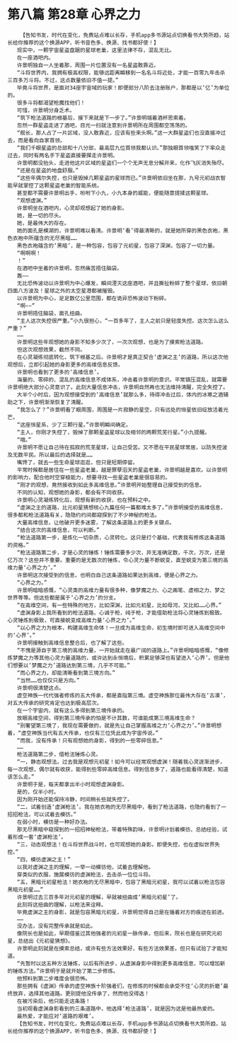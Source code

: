 # 第八篇 第28章 心界之力
        【告知书友，时代在变化，免费站点难以长存，手机app多书源站点切换看书大势所趋，站长给你推荐的这个换源APP，听书音色多、换源、找书都好使！】
       现实中，一颗宇宙星盗盘踞的星球老巢，这里法律不存，混乱无比。
       在一座酒吧内。
       许景明独自一人坐着那，周围一片位置没有一名星盗敢靠近。
       “斗将世界内，我拥有极高权限，能够远距离瞬移到一名名斗将近处，才能一百零九年击杀三百多万斗将。不过，这点数量依旧不值一提。”
       毕竟斗将世界，是面对34座宇宙域的玩家！即便部分八阶去注册账户，那都是以‘亿’为单位的。
       很多斗将都渴望枪魔找他们！
       可惜，许景明分身乏术。
       “筑下枪法道路的根基后，接下来就是下一步了。”许景明端着酒杯思索着。
       忽然一群星盗走进了酒吧，目光一扫就注意到许景明所在周围都空荡荡的。
       “舰长，那人占了一片区域，没人敢靠近，应该有些来头啊。”这一大群星盗们也没直接冲过去，而是看向自家首领。
       “我们千眼星盗的总部和十八分部，最高层九位首领我都认识。”那独眼首领嗤笑了下率众走过去，同时有两名手下星盗直接要撵走许景明。
       许景明都没抬头，走进他这片区域的星盗们一个个无声无息分解开来，化作飞灰消失殆尽。
       “还是在星盗的地盘舒服。”
       “这些年偶尔失控，也只是毁掉几颗星盗的星球而已。”许景明依旧坐在那，九号元初战衣智能早就掌控了这颗星盗老巢的智能系统。
       甚至都不需要许景明出手，吩咐下小九，小九本身的威能，便能随意搓揉这颗星球。
       “观想虚渊。”
       许景明坐在酒吧内，心灵却观想起了她的身影。
       她，是一切的尽头。
       她，是最伟大的存在。
       她的面孔是模湖的，许景明难以看清。许景明‘看’得最清晰的，就是她所穿的黑色衣袍，黑色衣袍中所蕴含的无尽黑暗……
       黑色衣袍蕴含的‘黑暗’，是一种包容，包容了元初星，包容了深渊，包容了一切力量。
       “啊啊啊！
       ！”
       在酒吧中坐着的许景明，忽然痛苦捂住脑袋。
       轰——
       无比恐怖波动以许景明为中心爆发，瞬间湮灭这座酒吧，并且撕扯粉碎了整个星球，依旧朝四面八方波及！星球之外的太空星港都被摧毁。
       以许景明为中心，足足数亿公里范围，都在诡异恐怖波动下粉碎。
       “啊~~”
       许景明捂住脑袋，面孔扭曲。
       “主人这次失控很严重。”小九很担心，“一百多年了，主人之前只是轻度失控。这次怎么这么严重？”
       ……
       许景明这些年观想她的身影不知多少次了，一次次观想，也是为了摸索枪法道路。
       但这次观想效果，截然不同。
       在心灵凝练彻底转化，筑下根基之后。许景明才是真正契合‘虚渊之主’的道路，所以这次他观想后，立即引起她的身影更多的高维信息反馈。
       许景明也看到了更多的‘高维信息’。
       海量的、零碎的、混乱的高维信息不成体系，冲击着许景明的意识。平常镇压混乱，就需要许景明绝大部分心灵意识了。此刻大量信息冲击，许景明自然再也无法维持清醒，完全失控了。
       大半个小时后，因为观想接受到的‘高维信息’就那么多，待得冲击过后，体内的冰寒之酒辅助之下，许景明渐渐恢复了清醒。
       “我怎么了？”许景明看了眼周围，周围是一片寂静的星空，只有远处的恒星依旧绽放活着光芒。
       “这座恒星系，少了三颗行星。”许景明瞬间确定。
       “主人，你刚才失控了，毁掉了那颗星盗星球以及相邻的两颗荒芜行星。”小九提醒。
       “哦。”
       许景明不愿让自己待在孤寂的荒芜星球，让自己受苦。又不愿在平民星球常居，以防失控波及无数平民。所以最后的选择就是……
       嘴馋了，就去一些生命星球逛逛，但只是短期停留。
       平常时候都是居住在一些星盗老巢，越是罪孽滔天的星盗老巢，许景明越是喜欢。以许景明的影响力，配合他时空穿梭能力，想要寻找一些星盗老巢是很容易的。
       “刚才的观想，竟然接收到如此多高维信息。”许景明开始整理自己接受到的信息。
       不同的认知，观想她的身影，都会有不同收获。
       许景明心灵凝练转化后，观想有新的收获，也在预料之中。
       “虚渊之主的道路，比元初星猜想核心九篇任何一篇都难太多了。”许景明接受的高维信息，很多都和枪法道路有关，隐隐约约间都窥探到了不少神秘的枪法。
       大量高维信息，让他破开更多迷雾，了解这条道路上的更多关键点。
       “结合这次的高维信息，可以判断。”
       “枪法道路第一步，是炼化一切杂质，心灵转化。这只是打个基础，代表我有修炼这条道路的资格。”
       “枪法道路第二步，才是心灵的锤炼！锤炼需要多少次，并无准确定数，千次，万次，还是亿万次？这些并不重要。重要的是无数次的锤炼，令心灵力量不断蜕变，直至蜕变为第三境的高维力量‘心界之力’。”
       许景明这次接受到的信息，也明白自己这条道路如果达到高维，便是心界之力。
       “心界之力。”
       许景明暗暗感慨，“心灵类的高维力量有很多种，像梦魔之力、心之画笔、虚相之力、梦之世界等等。但这些都是属于‘心界之力’的分支。
       “在高维空间，有一些特殊的地方，比如深渊，比如元初星，比如母河，又比如……心界。”
       “虚渊身影上我所看到的枪法道路，心诚于枪，纯于枪，才能借助枪法将心灵锤炼到极致。心灵锤炼到极致，可直接蜕变成高维力量‘心界之力’。”
       “以心界之力为根本，构建高维生命体！一旦成为高维生命，初生境时即可进入高维空间中的‘心界’。”
       许景明接触到高维信息整合后，也了解了这些。
       “不愧是源自于第三境的高维力量，一开始就走在最广阔的道路上。”许景明暗暗感慨，“像修炼梦魔之力等其他心灵力量道路的，或许达到永恒境后，积累足够深也有望进入‘心界’。但是他们想要以‘梦魔之力’道路达到第三境，几乎不可能。”
       “而心界之力，却能清晰看到第三境方向。”
       “当然……也仅仅只是方向。”
       许景明很清楚这点。
       虚空神族一代代强者修炼的五大传承，都是直指第三境。虚空神族那位最伟大存在‘古漠’，对五大传承的研究肯定也达到极高层次。
       在一个宇宙内，就有这么多得到第三境传承的。
       放眼高维空间，得到第三境传承的怕是不计其数，可谁能成第三境高维生命？
       “别奢望第三境了，我现在需要做的，就是先让自己掌握高维之力‘心界之力’。”许景明想着，“虚空神族当代有五大传承，也仅有三位凭此成为宇宙传说。”
       “而我，没有传承！只有观想她的身影，得到的一些零碎信息。”
       ……
       枪法道路第二步，借枪法锤炼心灵。
       “一，静态观想法。过去我是观想元初星！如今可以经常观想虚渊！随着我心灵逐渐进步，每一次观想，偶尔就有收获，能得到些零碎高维信息。得到信息多了，道路也能看得清楚，知道该怎么走。”
       许景明于是，每天都拿出半小时观想虚渊身影。
       是的，仅半小时。
       因为刚开始还能保持冷静，时间稍长些就失控了。
       “二，试着创造‘虚渊枪法’。我在她衣袍的无尽黑暗中，看到了枪法道路，也隐约看到了一招招枪法，可以试着去模彷。”
       在弱小时，模彷是一种好办法。
       那无尽黑暗中窥探到的一招招神秘枪法，带着特殊韵味，许景明计划着模彷、总结经验，试着形成一套‘虚渊枪法’。
       “三，动态观想法！在斗将世界战斗时，也可观想她的身影。即便失控，也在虚拟世界失控。”
       “四，模彷虚渊之主！”
       以我对虚渊之主的理解，一举一动模彷他，试着去理解他。
       穿类似的衣服，施展模彷的虚渊枪法，去击杀一位位斗将。
       “五，黑暗元初星枪法！她衣袍的无尽黑暗中，包容了黑暗元初星，我可以试着以枪法包容黑暗元初星……”
       许景明过去三百多年对元初星的理解，早就被扭曲成‘黑暗元初星’了。
       此刻将这扭曲的理解，以枪法来诠释。
       毕竟虚渊之主的身影，就是包容黑暗元初星，许景明觉得自己是在循着对方的痕迹在前进。
       ……
       没办法，没有完整传承就是如此。
       像院长也是如此，早期借鉴过其他强者的元初星一脉传承，但后来，院长也是在研究元初星，总结出《元初星猜想》。
       许景明此刻就是在摸索总结，或许有些方法效果好，有些方法效果差。但只有试验了才能知道。
       “先暂时以这五种方法锤炼，以后有所进步，从虚渊身影中得到更多高维信息，可以增加新的锤炼方法。”许景明于是就开始了第二步修炼。
       他预料到第二步难度会很恐怖。
       那些拥有《虚渊》传承的虚空神族十阶强者们，在修炼的时候都会承受不住‘心灵的折磨’最终放弃，选择其他道路。更别提他没传承了，然而他没得选！
       在被污染后，他只能走这条路！
       当初观看虚渊身影看到的三条道路中，他选择‘枪法道路’，就是因为这是他最热爱的。
       最热爱，才能应对‘道路的艰难’。
       【告知书友，时代在变化，免费站点难以长存，手机app多书源站点切换看书大势所趋，站长给你推荐的这个换源APP，听书音色多、换源、找书都好使！】